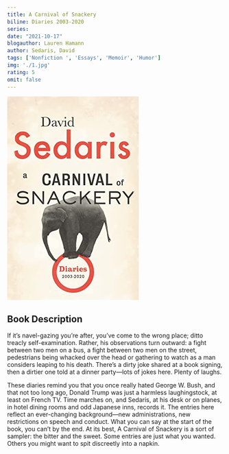 ```yaml
---
title: A Carnival of Snackery
biline: Diaries 2003-2020
series:
date: "2021-10-17"
blogauthor: Lauren Hamann
author: Sedaris, David
tags: ['Nonfiction ', 'Essays', 'Memoir', 'Humor']
img: './1.jpg'
rating: 5
omit: false
---
```


![Book Cover](./1.jpg)


## Book Description
If it’s navel-gazing you’re after, you’ve come to the wrong place; ditto treacly self-examination. Rather, his observations turn outward: a fight between two men on a bus, a fight between two men on the street, pedestrians being whacked over the head or gathering to watch as a man considers leap­ing to his death. There’s a dirty joke shared at a book signing, then a dirtier one told at a dinner party—lots of jokes here. Plenty of laughs.
 
These diaries remind you that you once really hated George W. Bush, and that not too long ago, Donald Trump was just a harm­less laughingstock, at least on French TV. Time marches on, and Sedaris, at his desk or on planes, in hotel dining rooms and odd Japanese inns, records it. The entries here reflect an ever-changing background—new administrations, new restrictions on speech and conduct. What you can say at the start of the book, you can’t by the end. At its best, A Carnival of Snackery is a sort of sampler: the bitter and the sweet. Some entries are just what you wanted. Others you might want to spit discreetly into a napkin.
